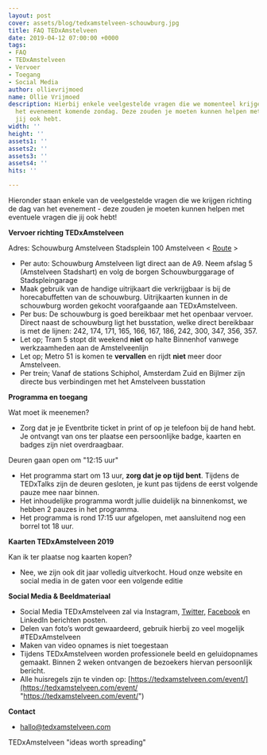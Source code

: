 ```yaml
---
layout: post
cover: assets/blog/tedxamstelveen-schouwburg.jpg
title: FAQ TEDxAmstelveen
date: 2019-04-12 07:00:00 +0000
tags:
- FAQ
- TEDxAmstelveen
- Vervoer
- Toegang
- Social Media
author: ollievrijmoed
name: Ollie Vrijmoed
description: Hierbij enkele veelgestelde vragen die we momenteel krijgen richting
  het evenement komende zondag. Deze zouden je moeten kunnen helpen met vragen die
  jij ook hebt.
width: ''
height: ''
assets1: ''
assets2: ''
assets3: ''
assets4: ''
hits: ''

---
```

Hieronder staan enkele van de veelgestelde vragen die we krijgen richting de dag van het evenement - deze zouden je moeten kunnen helpen met eventuele vragen die jij ook hebt!

**Vervoer richting TEDxAmstelveen**

Adres: Schouwburg Amstelveen Stadsplein 100 Amstelveen < [Route](https://goo.gl/maps/8SJVMW6yL5q "Route") >

* Per auto: Schouwburg Amstelveen ligt direct aan de A9. Neem afslag 5 (Amstelveen Stadshart) en volg de borgen Schouwburggarage of Stadspleingarage
* Maak gebruik van de handige uitrijkaart die verkrijgbaar is bij de horecabuffetten van de schouwburg. Uitrijkaarten kunnen in de schouwburg worden gekocht voorafgaande aan TEDxAmstelveen.
* Per bus: De schouwburg is goed bereikbaar met het openbaar vervoer. Direct naast de schouwburg ligt het busstation, welke direct bereikbaar is met de lijnen: 242, 174, 171, 165, 166, 167, 186, 242, 300, 347, 356, 357.
* Let op; Tram 5 stopt dit weekend **niet** op halte Binnenhof vanwege werkzaamheden aan de Amstelveenlijn
* Let op; Metro 51 is komen te **vervallen** en rijdt **niet** meer door Amstelveen.
* Per trein; Vanaf de stations Schiphol, Amsterdam Zuid en Bijlmer zijn directe bus verbindingen met het Amstelveen busstation

**Programma en toegang**

Wat moet ik meenemen?

* Zorg dat je je Eventbrite ticket in print of op je telefoon bij de hand hebt. Je ontvangt van ons ter plaatse een persoonlijke badge, kaarten en badges zijn niet overdraagbaar.

Deuren gaan open om <span class="redx">"12:15 uur"</span>

* Het programma start om 13 uur, **zorg dat je op tijd bent**. Tijdens de TEDxTalks zijn de deuren gesloten, je kunt pas tijdens de eerst volgende pauze mee naar binnen.
* Het inhoudelijke programma wordt jullie duidelijk na binnenkomst, we hebben 2 pauzes in het programma.
* Het programma is rond 17:15 uur afgelopen, met aansluitend nog een borrel tot 18 uur.

**Kaarten TEDxAmstelveen 2019**

Kan ik ter plaatse nog kaarten kopen?

* Nee, we zijn ook dit jaar volledig uitverkocht. Houd onze website en social media in de gaten voor een volgende editie

**Social Media & Beeldmateriaal**

* Social Media TEDxAmstelveen zal via Instagram, [Twitter,](https://twitter.com/tedxamstelveen "Twitter") [Facebook](https://www.facebook.com/TEDxAmstelveen/ "Facebook") en LinkedIn berichten posten.
* Delen van foto’s wordt gewaardeerd, gebruik hierbij zo veel mogelijk #TEDxAmstelveen
* Maken van video opnames is niet toegestaan
* Tijdens TEDxAmstelveen worden professionele beeld en geluidopnames gemaakt. Binnen 2 weken ontvangen de bezoekers hiervan persoonlijk bericht.
* Alle huisregels zijn te vinden op: [https://tedxamstelveen.com/event/](https://tedxamstelveen.com/event/ "https://tedxamstelveen.com/event/")

**Contact**

* hallo@tedxamstelveen.com

TEDxAmstelveen <span class="redx">"ideas worth spreading"</span>